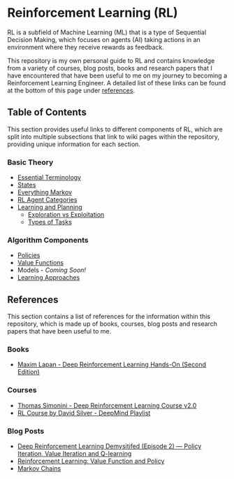 # Reinforcement Learning (RL)

RL is a subfield of Machine Learning (ML) that is a type of Sequential Decision Making, which focuses on agents (AI) taking actions in an environment where they receive rewards as feedback.

This repository is my own personal guide to RL and contains knowledge from a variety of courses, blog posts, books and research papers that I have encountered that have been useful to me on my journey to becoming a Reinforcement Learning Engineer. A detailed list of these links can be found at the bottom of this page under [references](#References).

## Table of Contents

This section provides useful links to different components of RL, which are split into multiple subsections that link to wiki pages within the repository, providing unique information for each section.

### Basic Theory

- [Essential Terminology](https://github.com/Achronus/Reinforcement-Learning/wiki/Essential-Terminology)
- [States](https://github.com/Achronus/Reinforcement-Learning/wiki/States)
- [Everything Markov](https://github.com/Achronus/Reinforcement-Learning/wiki/Everything-Markov)
- [RL Agent Categories](https://github.com/Achronus/Reinforcement-Learning/wiki/RL-Agent-Categories)
- [Learning and Planning](https://github.com/Achronus/Reinforcement-Learning/wiki/Learning-and-Planning)
  - [Exploration vs Exploitation](https://github.com/Achronus/Reinforcement-Learning/wiki/Learning-and-Planning#Exploration-vs-Exploitation)
  - [Types of Tasks](https://github.com/Achronus/Reinforcement-Learning/wiki/Learning-and-Planning#Types-of-Tasks)

### Algorithm Components

- [Policies](https://github.com/Achronus/Reinforcement-Learning/wiki/Policies)
- [Value Functions](https://github.com/Achronus/Reinforcement-Learning/wiki/Value-Functions)
- Models - _Coming Soon!_
- [Learning Approaches](https://github.com/Achronus/Reinforcement-Learning/wiki/Learning-Approaches)

## References

This section contains a list of references for the information within this repository, which is made up of books, courses, blog posts and research papers that have been useful to me.

### Books

- [Maxim Lapan - Deep Reinforcement Learning Hands-On (Second Edition)](https://www.packtpub.com/product/deep-reinforcement-learning-hands-on-second-edition/9781838826994)

### Courses

- [Thomas Simonini - Deep Reinforcement Learning Course v2.0](https://www.youtube.com/playlist?list=PLQLZ37V8CnUTqDCCGfjgYss_7lhj2ugcH)
- [RL Course by David Silver - DeepMind Playlist](https://www.youtube.com/watch?v=2pWv7GOvuf0&list=PLqYmG7hTraZBiG_XpjnPrSNw-1XQaM_gB)

### Blog Posts

- [Deep Reinforcement Learning Demysitifed (Episode 2) — Policy Iteration, Value Iteration and Q-learning](https://medium.com/@m.alzantot/deep-reinforcement-learning-demysitifed-episode-2-policy-iteration-value-iteration-and-q-978f9e89ddaa)
- [Reinforcement Learning: Value Function and Policy](https://medium.com/analytics-vidhya/reinforcement-learning-value-function-and-policy-c22f5bd1d1b0)
- [Markov Chains](https://setosa.io/ev/markov-chains/)